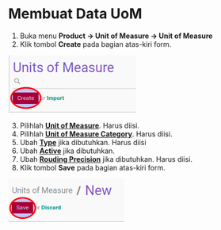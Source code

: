 # Membuat Data UoM

1. Buka menu **Product -> Unit of Measure -> Unit of Measure**
2. Klik tombol **Create** pada bagian atas-kiri form.

![](../../img/uom/tombol-create.png)

3. Pilihlah **[Unit of Measure](./penjelasan.md#field-name)**. Harus diisi.
4. Pilihlah **[Unit of Measure Category](./penjelasan.md#field-category-id)**. Harus diisi.
5. Ubah **[Type](./penjelasan.md#field-uom-type)** jika dibutuhkan. Harus diisi
6. Ubah **[Active](./penjelasan.md#field-active)** jika dibutuhkan.
7. Ubah **[Rouding Precision](./penjelasan.md#field-rounding)** jika dibutuhkan. Harus diisi.
8. Klik tombol **Save** pada bagian atas-kiri form.

![](../../img/uom/tombol-save.png)
